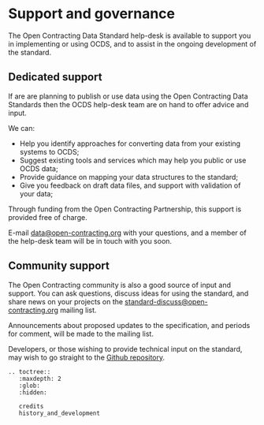 # Support and governance

The Open Contracting Data Standard help-desk is available to support you in implementing or using OCDS, and to assist in the ongoing development of the standard.

## Dedicated support

If are are planning to publish or use data using the Open Contracting Data Standards then the OCDS help-desk team are on hand to offer advice and input.

We can:

* Help you identify approaches for converting data from your existing systems to OCDS;
* Suggest existing tools and services which may help you public or use OCDS data;
* Provide guidance on mapping your data structures to the standard;
* Give you feedback on draft data files, and support with validation of your data;

Through funding from the Open Contracting Partnership, this support is provided free of charge.

E-mail [data@open-contracting.org](mailto:data@open-contracting.org) with your questions, and a member of the help-desk team will be in touch with you soon.

## Community support

The Open Contracting community is also a good source of input and support. You can ask questions, discuss ideas for using the standard, and share news on your projects on the [standard-discuss@open-contracting.org](https://groups.google.com/a/open-contracting.org/forum/#!forum/standard-discuss) mailing list.

Announcements about proposed updates to the specification, and periods for comment, will be made to the mailing list.

Developers, or those wishing to provide technical input on the standard, may wish to go straight to the [Github repository](https://github.com/open-contracting/standard).


```eval_rst
.. toctree::
   :maxdepth: 2
   :glob:
   :hidden:

   credits
   history_and_development

```